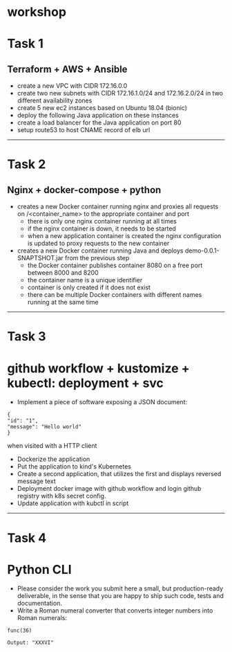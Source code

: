 # workshop
# Task 1
## Terraform + AWS + Ansible
* create a new VPC with CIDR 172.16.0.0
* create two new subnets with CIDR 172.16.1.0/24 and 172.16.2.0/24 in two different availability zones
* create 5 new ec2 instances based on Ubuntu 18.04 (bionic)
* deploy the following Java application on these instances
* create a load balancer for the Java application on port 80
* setup route53 to host CNAME record of elb url
---
# Task 2
## Nginx + docker-compose + python
* creates a new Docker container running nginx and proxies all requests on /<container_name> to the appropriate container and port 
	* there is only one nginx container running at all times
	* if the nginx container is down, it needs to be started
	* when a new application container is created the nginx configuration is updated to proxy requests to the new container
* creates a new Docker container running Java and deploys demo-0.0.1-SNAPTSHOT.jar from the previous step 
	* the Docker container publishes container 8080 on a free port between 8000 and 8200
	* the container name is a unique identifier
	* container is only created if it does not exist
	* there can be multiple Docker containers with different names running at the same time

---
# Task 3
# github workflow + kustomize + kubectl: deployment + svc
* Implement a piece of software exposing a JSON document:
```
{
"id": "1",
"message": "Hello world" 
}
```
when visited with a HTTP client
* Dockerize the application
* Put the application to kind's Kubernetes
* Create a second application, that utilizes the first and displays reversed message text
* Deployment docker image with github workflow and login github registry with k8s secret config.
* Update application with kubctl in script
---
# Task 4
# Python CLI
* Please consider the work you submit here a small, but production-ready deliverable, in the sense that you are happy to ship such code, tests and documentation.
* Write a Roman numeral converter that converts integer numbers into Roman numerals:

```
func(36)

Output: "XXXVI"
```
